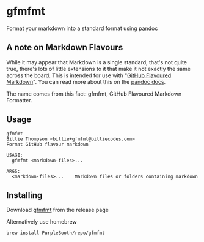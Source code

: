 # gfmfmt

Format your markdown into a standard format using
[pandoc](https://pandoc.org/)

## A note on Markdown Flavours

While it may appear that Markdown is a single standard, that's not quite
true, there's lots of little extensions to it that make it not exactly
the same across the board. This is intended for use with "[GitHub
Flavoured
Markdown](https://docs.github.com/en/github/writing-on-github)". You can
read more about this on the [pandoc
docs](https://pandoc.org/MANUAL.html#markdown-variants).

The name comes from this fact: gfmfmt, GitHub Flavoured Markdown
Formatter.

## Usage

``` shell
gfmfmt
Billie Thompson <billie+gfmfmt@billiecodes.com>
Format GitHub flavour markdown

USAGE:
  gfmfmt <markdown-files>...

ARGS:
  <markdown-files>...    Markdown files or folders containing markdown
```

## Installing

Download [gfmfmt](https://github.com/PurpleBooth/gfmfmt/releases/latest) from the release page

Alternatively use homebrew

```shell
brew install PurpleBooth/repo/gfmfmt
```
